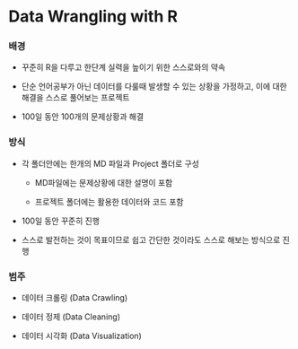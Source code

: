 # Data Wrangling with R

### 배경

* 꾸준히 R을 다루고 한단계 실력을 높이기 위한 스스로와의 약속

* 단순 언어공부가 아닌 데이터를 다룰때 발생할 수 있는 상황을 가정하고, 이에 대한 해결을 스스로 풀어보는 프로젝트

* 100일 동안 100개의 문제상황과 해결

### 방식

* 각 폴더안에는 한개의 MD 파일과 Project 폴더로 구성 

    * MD파일에는 문제상황에 대한 설명이 포함

    * 프로젝트 폴더에는 활용한 데이터와 코드 포함

* 100일 동안 꾸준히 진행

* 스스로 발전하는 것이 목표이므로 쉽고 간단한 것이라도 스스로 해보는 방식으로 진행

### 범주

* 데이터 크롤링 (Data Crawling)

* 데이터 정제 (Data Cleaning)

* 데이터 시각화 (Data Visualization) 


